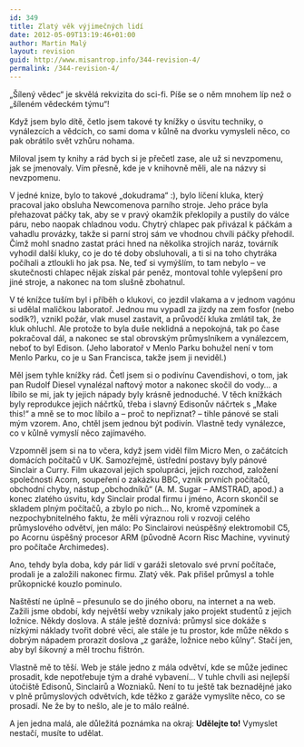 ```yaml
---
id: 349
title: Zlatý věk výjimečných lidí
date: 2012-05-09T13:19:46+01:00
author: Martin Malý
layout: revision
guid: http://www.misantrop.info/344-revision-4/
permalink: /344-revision-4/
---
```

&#8222;Šílený vědec&#8220; je skvělá rekvizita do sci-fi. Píše se o něm mnohem líp než o &#8222;šíleném vědeckém týmu&#8220;!

<!--more-->

Když jsem bylo dítě, četlo jsem takové ty knížky o úsvitu techniky, o vynálezcích a vědcích, co sami doma v kůlně na dvorku vymysleli něco, co pak obrátilo svět vzhůru nohama.

Miloval jsem ty knihy a rád bych si je přečetl zase, ale už si nevzpomenu, jak se jmenovaly. Vím přesně, kde je v knihovně měli, ale na názvy si nevzpomenu.

V jedné knize, bylo to takové &#8222;dokudrama&#8220; :), bylo líčení kluka, který pracoval jako obsluha Newcomenova parního stroje. Jeho práce byla přehazovat páčky tak, aby se v pravý okamžik překlopily a pustily do válce páru, nebo naopak chladnou vodu. Chytrý chlapec pak přivázal k páčkám a vahadlu provázky, takže si parní stroj sám ve vhodnou chvíli páčky přehodil. Čímž mohl snadno zastat práci hned na několika strojích naráz, továrník vyhodil další kluky, co je do té doby obsluhovali, a ti si na toho chytráka počíhali a ztloukli ho jak psa. Ne, teď si vymýšlím, to tam nebylo &#8211; ve skutečnosti chlapec nějak získal pár peněz, montoval tohle vylepšení pro jiné stroje, a nakonec na tom slušně zbohatnul.

V té knížce tuším byl i příběh o klukovi, co jezdil vlakama a v jednom vagónu si udělal maličkou laboratoř. Jednou mu vypadl za jízdy na zem fosfor (nebo sodík?), vznikl požár, vlak musel zastavit, a průvodčí kluka zmlátil tak, že kluk ohluchl. Ale protože to byla duše neklidná a nepokojná, tak po čase pokračoval dál, a nakonec se stal obrovským průmyslníkem a vynálezcem, neboť to byl Edison. (Jeho laboratoř v Menlo Parku bohužel není v tom Menlo Parku, co je u San Francisca, takže jsem ji neviděl.)

Měl jsem tyhle knížky rád. Četl jsem si o podivínu Cavendishovi, o tom, jak pan Rudolf Diesel vynalézal naftový motor a nakonec skočil do vody&#8230; a líbilo se mi, jak ty jejich nápady byly krásně jednoduché. V těch knížkách byly reprodukce jejich náčrtků, třeba i slavný Edisonův náčrtek s &#8222;Make this!&#8220; a mně se to moc líbilo a &#8211; proč to nepřiznat? &#8211; tihle pánové se stali mým vzorem. Ano, chtěl jsem jednou být podivín. Vlastně tedy vynálezce, co v kůlně vymyslí něco zajímavého.

Vzpomněl jsem si na to včera, když jsem viděl film Micro Men, o začátcích domácích počítačů v UK. Samozřejmě, ústřední postavy byly pánové Sinclair a Curry. Film ukazoval jejich spolupráci, jejich rozchod, založení společnosti Acorn, soupeření o zakázku BBC, vznik prvních počítačů, obchodní chyby, nástup &#8222;obchodníků&#8220; (A. M. Sugar &#8211; AMSTRAD, apod.) a konec zlatého úsvitu, kdy Sinclair prodal firmu i jméno, Acorn skončil se skladem plným počítačů, a zbylo po nich&#8230; No, kromě vzpomínek a nezpochybnitelného faktu, že měli výraznou roli v rozvoji celého průmyslového odvětví, jen málo: Po Sinclairovi neúspěšný elektromobil C5, po Acornu úspěšný procesor ARM (původně Acorn Risc Machine, vyvinutý pro počítače Archimedes).

Ano, tehdy byla doba, kdy pár lidí v garáži sletovalo své první počítače, prodali je a založili nakonec firmu. Zlatý věk. Pak přišel průmysl a tohle průkopnické kouzlo pominulo.

Naštěstí ne úplně &#8211; přesunulo se do jiného oboru, na internet a na web. Zažili jsme období, kdy největší weby vznikaly jako projekt studentů z jejich ložnice. Někdy doslova. A stále ještě doznívá: průmysl sice dokáže s nízkými náklady tvořit dobré věci, ale stále je tu prostor, kde může někdo s dobrým nápadem prorazit doslova &#8222;z garáže, ložnice nebo kůlny&#8220;. Stačí jen, aby byl šikovný a měl trochu fištrón.

Vlastně mě to těší. Web je stále jedno z mála odvětví, kde se může jedinec prosadit, kde nepotřebuje tým a drahé vybavení&#8230; V tuhle chvíli asi nejlepší útočiště Edisonů, Sinclairů a Wozniaků. Není to tu ještě tak beznadějné jako v plně průmyslových odvětvích, kde těžko z garáže vymyslíte něco, co se prosadí. Ne že by to nešlo, ale je to málo reálné.

A jen jedna malá, ale důležitá poznámka na okraj: **Udělejte to!** Vymyslet nestačí, musíte to udělat.